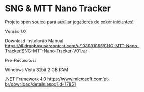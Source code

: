 SNG & MTT Nano Tracker
====================

Projeto open source para auxiliar jogadores de poker iniciantes! 

Versão 1.0

Download instalação Manual<br />
https://dl.dropboxusercontent.com/u/103981855/SNG-MTT-Nano-Tracker/SNG-MTT-Nano-Tracker-V01.rar

Pré-Requisitos:

Windows Vista 32bit
2 GB RAM

.NET Framework 4.0
https://www.microsoft.com/pt-br/download/details.aspx?id=17851
